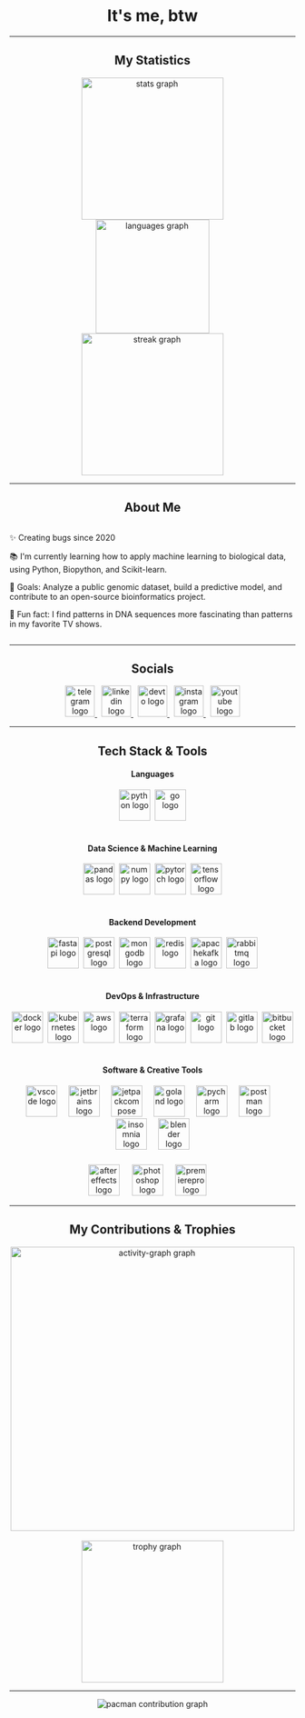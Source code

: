 <div align="center">

  <h1>It's me, btw</h1>

</div>

<hr/>

<h2 align="center">My Statistics</h2>

<div align="center">
  <img src="https://github-readme-stats.vercel.app/api?username=DNTESCH4TZ&hide_title=false&hide_rank=false&show_icons=true&include_all_commits=true&count_private=true&disable_animations=false&theme=react&locale=en&hide_border=false" height="250" alt="stats graph" />
  <br/>
  <img src="https://github-readme-stats.vercel.app/api/top-langs?username=DNTESCH4TZ&locale=en&hide_title=false&layout=compact&card_width=320&langs_count=5&theme=react&hide_border=false" height="200" alt="languages graph" />
  <br/>
  <img src="https://streak-stats.demolab.com?user=DNTESCH4TZ&locale=en&mode=daily&theme=react&hide_border=false&border_radius=5" height="250" alt="streak graph" />
</div>

<hr/>

<h2 align="center">About Me</h2>

<div align="center">
  <div style="display: inline-block; text-align: left;">
    <p>✨ Creating bugs since 2020</p>
    <p>📚 I'm currently learning how to apply machine learning to biological data, using Python, Biopython, and Scikit-learn.</p>
    <p>🎯 Goals: Analyze a public genomic dataset, build a predictive model, and contribute to an open-source bioinformatics project.</p>
    <p>🎲 Fun fact: I find patterns in DNA sequences more fascinating than patterns in my favorite TV shows.</p>
  </div>
</div>

<hr/>

<h2 align="center">Socials</h2>

<div align="center">
  <a href="#" target="_blank">
    <img src="https://raw.githubusercontent.com/maurodesouza/profile-readme-generator/master/src/assets/icons/social/telegram/default.svg" width="52" height=55" alt="telegram logo" />
  </a>&nbsp;
  <a href="#" target="_blank">
    <img src="https://raw.githubusercontent.com/maurodesouza/profile-readme-generator/master/src/assets/icons/social/linkedin/default.svg" width="52" height=55" alt="linkedin logo" />
  </a>&nbsp;
  <a href="#" target="_blank">
    <img src="https://raw.githubusercontent.com/maurodesouza/profile-readme-generator/master/src/assets/icons/social/devto/default.svg" width="52" height=55" alt="devto logo" />
  </a>&nbsp;
  <a href="#" target="_blank">
    <img src="https://raw.githubusercontent.com/maurodesouza/profile-readme-generator/master/src/assets/icons/social/instagram/default.svg" width="52" height=55" alt="instagram logo" />
  </a>&nbsp;
  <a href="#" target="_blank">
    <img src="https://raw.githubusercontent.com/maurodesouza/profile-readme-generator/master/src/assets/icons/social/youtube/default.svg" width="52" height=55" alt="youtube logo" />
  </a>
</div>

<hr/>

<h2 align="center">Tech Stack & Tools</h2>

<h4 align="center">Languages</h4>
<div align="center">
  <img src="https://img.shields.io/badge/Python-3776AB?logo=python&logoColor=white&style=for-the-badge" height=55" alt="python logo" />&nbsp;
  <img src="https://img.shields.io/badge/Go-00ADD8?logo=go&logoColor=white&style=for-the-badge" height=55" alt="go logo" />
</div>
<br>

<h4 align="center">Data Science & Machine Learning</h4>
<div align="center">
  <img src="https://img.shields.io/badge/pandas-150458?logo=pandas&logoColor=white&style=for-the-badge" height=55" alt="pandas logo" />&nbsp;
  <img src="https://img.shields.io/badge/NumPy-013243?logo=numpy&logoColor=white&style=for-the-badge" height=55" alt="numpy logo" />&nbsp;
  <img src="https://img.shields.io/badge/PyTorch-EE4C2C?logo=pytorch&logoColor=white&style=for-the-badge" height=55" alt="pytorch logo" />&nbsp;
  <img src="https://img.shields.io/badge/TensorFlow-FF6F00?logo=tensorflow&logoColor=black&style=for-the-badge" height=55" alt="tensorflow logo" />
</div>
<br>

<h4 align="center">Backend Development</h4>
<div align="center">
  <img src="https://img.shields.io/badge/FastAPI-009688?logo=fastapi&logoColor=white&style=for-the-badge" height=55" alt="fastapi logo" />&nbsp;
  <img src="https://img.shields.io/badge/PostgreSQL-4169E1?logo=postgresql&logoColor=white&style=for-the-badge" height=55" alt="postgresql logo" />&nbsp;
  <img src="https://img.shields.io/badge/MongoDB-47A248?logo=mongodb&logoColor=white&style=for-the-badge" height=55" alt="mongodb logo" />&nbsp;
  <img src="https://img.shields.io/badge/Redis-DC382D?logo=redis&logoColor=white&style=for-the-badge" height=55" alt="redis logo" />&nbsp;
  <img src="https://img.shields.io/badge/Apache Kafka-231F20?logo=apachekafka&logoColor=white&style=for-the-badge" height=55" alt="apachekafka logo" />&nbsp;
  <img src="https://img.shields.io/badge/RabbitMQ-FF6550?logo=rabbitmq&logoColor=black&style=for-the-badge" height=55" alt="rabbitmq logo" />
</div>
<br>

<h4 align="center">DevOps & Infrastructure</h4>
<div align="center">
  <img src="https://img.shields.io/badge/Docker-2496ED?logo=docker&logoColor=white&style=for-the-badge" height=55" alt="docker logo" />&nbsp;
  <img src="https://img.shields.io/badge/Kubernetes-326CE5?logo=kubernetes&logoColor=white&style=for-the-badge" height=55" alt="kubernetes logo" />&nbsp;
  <img src="https://img.shields.io/badge/Amazon AWS-232F3E?logo=amazonwebservices&logoColor=FF9900&style=for-the-badge" height=55" alt="aws logo" />&nbsp;
  <img src="https://img.shields.io/badge/Terraform-7B42BC?logo=terraform&logoColor=white&style=for-the-badge" height=55" alt="terraform logo" />&nbsp;
  <img src="https://img.shields.io/badge/Grafana-F46800?logo=grafana&logoColor=black&style=for-the-badge" height=55" alt="grafana logo" />&nbsp;
  <img src="https://img.shields.io/badge/Git-F05032?logo=git&logoColor=white&style=for-the-badge" height=55" alt="git logo" />&nbsp;
  <img src="https://img.shields.io/badge/GitLab-FC6D26?logo=gitlab&logoColor=black&style=for-the-badge" height=55" alt="gitlab logo" />&nbsp;
  <img src="https://img.shields.io/badge/Bitbucket-0052CC?logo=bitbucket&logoColor=white&style=for-the-badge" height=55" alt="bitbucket logo" />
</div>
<br>

<h4 align="center">Software & Creative Tools</h4>
<div align="center">
  <img src="https://cdn.jsdelivr.net/gh/devicons/devicon/icons/vscode/vscode-original.svg" height=55" alt="vscode logo"  />
  <img width="12" />
  <img src="https://cdn.jsdelivr.net/gh/devicons/devicon/icons/jetbrains/jetbrains-original.svg" height=55" alt="jetbrains logo"  />
  <img width="12" />
  <img src="https://cdn.jsdelivr.net/gh/devicons/devicon/icons/jetpackcompose/jetpackcompose-original.svg" height=55" alt="jetpackcompose logo"  />
  <img width="12" />
  <img src="https://cdn.jsdelivr.net/gh/devicons/devicon/icons/goland/goland-original.svg" height=55" alt="goland logo"  />
  <img width="12" />
  <img src="https://cdn.jsdelivr.net/gh/devicons/devicon/icons/pycharm/pycharm-original.svg" height=55" alt="pycharm logo"  />
  <img width="12" />
  <img src="https://skillicons.dev/icons?i=postman" height=55" alt="postman logo"  />
  <img width="12" />
  <img src="https://cdn.jsdelivr.net/gh/devicons/devicon/icons/insomnia/insomnia-original.svg" height=55" alt="insomnia logo"  />
  <img width="12" />
  <img src="https://cdn.simpleicons.org/blender/F5792A" height=55" alt="blender logo"  />
</div>

###
###

<h4 align="center"></h4>
<div align="center">
  <img src="https://img.shields.io/badge/Adobe After Effects-9999FF?logo=adobeaftereffects&logoColor=black&style=for-the-badge" height="55" alt="aftereffects logo"  />
  <img width="14" />
  <img src="https://img.shields.io/badge/Adobe Photoshop-31A8FF?logo=adobephotoshop&logoColor=black&style=for-the-badge" height="55" alt="photoshop logo"  />
  <img width="14" />
  <img src="https://img.shields.io/badge/Adobe Premiere Pro-9999FF?logo=adobepremierepro&logoColor=black&style=for-the-badge" height="55" alt="premierepro logo"  />
  <img width="14" />
</div>


<hr/>

<h2 align="center">My Contributions & Trophies</h2>

<div align="center">
  <img src="https://github-readme-activity-graph.vercel.app/graph?username=DNTESCH4TZ&radius=16&theme=react&area=true" height="500" alt="activity-graph graph" />
  <br/><br/>
  <img src="https://github-profile-trophy.vercel.app?username=DNTESCH4TZ&theme=nord&column=7&margin-w=15&margin-h=15&no-bg=false&no-frame=false" height="250" alt="trophy graph" />
</div>

<hr/>

<div align="center">
  <picture>
    <source media="(prefers-color-scheme: dark)" srcset="https://raw.githubusercontent.com/DNTESCH4TZ/DNTESCH4TZ/output/pacman-contribution-graph-dark.svg">
    <source media="(prefers-color-scheme: light)" srcset="https://raw.githubusercontent.com/DNTESCH4TZ/DNTESCH4TZ/output/pacman-contribution-graph.svg">
    <img alt="pacman contribution graph" src="https://raw.githubusercontent.com/DNTESCH4TZ/DNTESCH4TZ/output/pacman-contribution-graph.svg">
  </picture>
</div>

